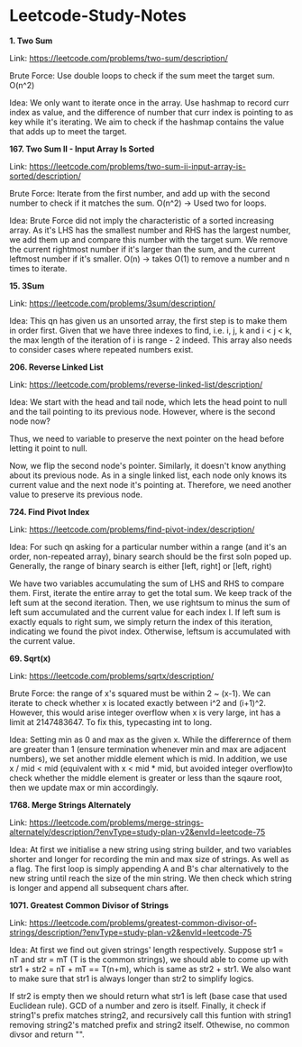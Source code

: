 # Leetcode-Study-Notes

**1. Two Sum**

Link: https://leetcode.com/problems/two-sum/description/

Brute Force: Use double loops to check if the sum meet the target sum. O(n^2)

Idea:
We only want to iterate once in the array. Use hashmap to record curr index as value, and the difference of number that curr index is pointing to as key while it's iterating. We aim to check if the hashmap contains the value that adds up to meet the target. 

**167. Two Sum II - Input Array Is Sorted**

Link: https://leetcode.com/problems/two-sum-ii-input-array-is-sorted/description/

Brute Force: Iterate from the first number, and add up with the second number to check if it matches the sum. O(n^2) -> Used two for loops.

Idea:
Brute Force did not imply the characteristic of a sorted increasing array. As it's LHS has the smallest number and RHS has the largest number, we add them up and compare this number with the target sum. We remove the current rightmost number if it's larger than the sum, and the current leftmost number if it's smaller. O(n) -> takes O(1) to remove a number and n times to iterate.

**15. 3Sum**

Link: https://leetcode.com/problems/3sum/description/

Idea:
This qn has given us an unsorted array, the first step is to make them in order first. Given that we have three indexes to find, i.e. i, j, k and i < j < k, the max length of the iteration of i is range - 2 indeed. This array also needs to consider cases where repeated numbers exist.

**206. Reverse Linked List**

Link: https://leetcode.com/problems/reverse-linked-list/description/

Idea:
We start with the head and tail node, which lets the head point to null and the tail pointing to its previous node. However, where is the second node now?

Thus, we need to variable to preserve the next pointer on the head before letting it point to null.

Now, we flip the second node's pointer. Similarly, it doesn't know anything about its previous node. As in a single linked list, each node only knows its current value and the next node it's pointing at. Therefore, we need another value to preserve its previous node.

**724. Find Pivot Index**

Link: https://leetcode.com/problems/find-pivot-index/description/

Idea: For such qn asking for a particular number within a range (and it's an order, non-repeated array), binary search should be the first soln poped up. Generally, the range of binary search is either [left, right] or [left, right)

We have two variables accumulating the sum of LHS and RHS to compare them. First, iterate the entire array to get the total sum. We keep track of the left sum at the second iteration. Then, we use rightsum to minus the sum of left sum accumulated and the current value for each index I. If left sum is exactly equals to right sum, we simply return the index of this iteration, indicating we found the pivot index. Otherwise, leftsum is accumulated with the current value. 

**69. Sqrt(x)**

Link: https://leetcode.com/problems/sqrtx/description/

Brute Force: the range of x's squared must be within 2 ~ (x-1). We can iterate to check whether x is located exactly between i^2 and (i+1)^2. 
However, this would arise integer overflow when x is very large, int has a limit at 2147483647. To fix this, typecasting int to long. 

Idea: Setting min as 0 and max as the given x. While the differernce of them are greater than 1 (ensure termination whenever min and max are adjacent numbers), we set another middle element which is mid. In addition, we use x / mid < mid (equivalent with x < mid * mid, but avoided integer overflow)to check whether the middle element is greater or less than the sqaure root, then we update max or min accordingly. 

**1768. Merge Strings Alternately**

Link: https://leetcode.com/problems/merge-strings-alternately/description/?envType=study-plan-v2&envId=leetcode-75

Idea: At first we initialise a new string using string builder, and two variables shorter and longer for recording the min and max size of strings. As well as a flag. The first loop is simply appending A and B's char alternatively to the new string until reach the size of the min string. We then check which string is longer and append all subsequent chars after. 

**1071. Greatest Common Divisor of Strings**

Link: https://leetcode.com/problems/greatest-common-divisor-of-strings/description/?envType=study-plan-v2&envId=leetcode-75

Idea: At first we find out given strings' length respectively. Suppose str1 = nT and str = mT (T is the common strings), we should able to come up with str1 + str2 = nT + mT == T(n+m), which is same as str2 + str1. We also want to make sure that str1 is always longer than str2 to simplify logics. 

If str2 is empty then we should return what str1 is left (base case that used Euclidean rule). GCD of a number and zero is itself. 
Finally, it check if string1's prefix matches string2, and recursively call this funtion with string1 removing string2's matched prefix and string2 itself. Othewise, no common divsor and return "".
